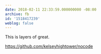 ```yaml
---
date: 2018-02-11 22:33:59.000000000 -08:00
archive: fb
id: '1518417239'
weblog: false
---
```


This is layers of great.

https://github.com/kelseyhightower/nocode
